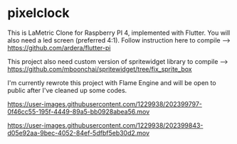 # pixelclock

This is LaMetric Clone for Raspberry PI 4, implemented with Flutter.
You will also need a led screen (preferred 4:1).
Follow instruction here to compile --> https://github.com/ardera/flutter-pi

This project also need custom version of spritewidget library to compile --> https://github.com/mboonchai/spritewidget/tree/fix_sprite_box

I'm currently rewrote this project with Flame Engine and will be open to public after I've cleaned up some codes.




https://user-images.githubusercontent.com/1229938/202399797-0f46cc55-195f-4449-89a5-bb0928abea56.mov



https://user-images.githubusercontent.com/1229938/202399843-d05e92aa-9bec-4052-84ef-5dfbf5eb30d2.mov

